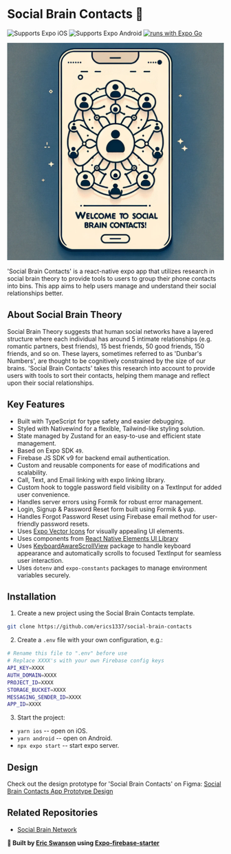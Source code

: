 # Social Brain Contacts 🧠

![Supports Expo iOS](https://img.shields.io/badge/iOS-4630EB.svg?style=flat-square&logo=APPLE&labelColor=999999&logoColor=fff)
![Supports Expo Android](https://img.shields.io/badge/Android-4630EB.svg?style=flat-square&logo=ANDROID&labelColor=A4C639&logoColor=fff)
[![runs with Expo Go](https://img.shields.io/badge/Runs%20with%20Expo%20Go-4630EB.svg?style=flat-square&logo=EXPO&labelColor=f3f3f3&logoColor=000)](https://expo.dev/client)

![alt text](assets/b97486ff-f3a0-42e3-8676-cccf2b783ae0.webp)


'Social Brain Contacts' is a react-native expo app that utilizes research in social brain theory to provide tools to users to group their phone contacts into bins. This app aims to help users manage and understand their social relationships better.

## About Social Brain Theory

Social Brain Theory suggests that human social networks have a layered structure where each individual has around 5 intimate relationships (e.g. romantic partners, best friends), 15 best friends, 50 good friends, 150 friends, and so on. These layers, sometimes referred to as 'Dunbar's Numbers', are thought to be cognitively constrained by the size of our brains. 'Social Brain Contacts' takes this research into account to provide users with tools to sort their contacts, helping them manage and reflect upon their social relationships.

## Key Features

-   Built with TypeScript for type safety and easier debugging.
-   Styled with Nativewind for a flexible, Tailwind-like styling solution.
-   State managed by Zustand for an easy-to-use and efficient state management.
-   Based on Expo SDK `49`.
-   Firebase JS SDK v9 for backend email authentication.
-   Custom and reusable components for ease of modifications and scalability.
-   Call, Text, and Email linking with expo linking library.
-   Custom hook to toggle password field visibility on a TextInput for added user convenience.
-   Handles server errors using Formik for robust error management.
-   Login, Signup & Password Reset form built using Formik & yup.
-   Handles Forgot Password Reset using Firebase email method for user-friendly password resets.
-   Uses [Expo Vector Icons](https://icons.expo.fyi/) for visually appealing UI elements.
-   Uses components from [React Native Elements UI Library](https://reactnativeelements.com/)
-   Uses [KeyboardAwareScrollView](https://github.com/APSL/react-native-keyboard-aware-scroll-view) package to handle keyboard appearance and automatically scrolls to focused TextInput for seamless user interaction.
-   Uses `dotenv` and `expo-constants` packages to manage environment variables securely.

## Installation

1. Create a new project using the Social Brain Contacts template.

```bash
git clone https://github.com/erics1337/social-brain-contacts
```

2. Create a `.env` file with your own configuration, e.g.:

```bash
# Rename this file to ".env" before use
# Replace XXXX's with your own Firebase config keys
API_KEY=XXXX
AUTH_DOMAIN=XXXX
PROJECT_ID=XXXX
STORAGE_BUCKET=XXXX
MESSAGING_SENDER_ID=XXXX
APP_ID=XXXX
```

3. Start the project:

-   `yarn ios` -- open on iOS.
-   `yarn android` -- open on Android.
-   `npx expo start` -- start expo server.

<!-- ## Screens

Main screens:

- Login
- Signup
- Forgot password
- Home

[Add Screenshots of 'Social Brain Contacts' here] -->

## Design

Check out the design prototype for 'Social Brain Contacts' on Figma:
[Social Brain Contacts App Prototype Design](https://www.figma.com/file/UZaw6Vam45Rs8bSPh6yWyU/Social-Brain-Contacts-App-Prototype-Design?type=whiteboard&node-id=0%3A1&t=Z7ppYn1gaq09U1dT-1)

## Related Repositories

-   [Social Brain Network](https://github.com/Erics1337/social-brain-network)

<strong>🌟 Built by [Eric Swanson](https://ericsdevportfolio.com) using [Expo-firebase-starter](https://github.com/expo-community/expo-firebase-starter)</strong>